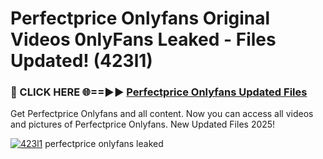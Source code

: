 # Perfectprice Onlyfans Original Videos 0nlyFans Leaked - Files Updated! (423l1)

<h3>🔴 CLICK HERE 🌐==►► <a href="https://tinyurl.com/2wckxsce" rel="nofollow">Perfectprice Onlyfans Updated Files</a></h3>

Get Perfectprice Onlyfans and all content. Now you can access all videos and pictures of Perfectprice Onlyfans. New Updated Files 2025!

[![423l1](https://i.imgur.com/AFduVYN.gif)](https://tinyurl.com/2wckxsce)
perfectprice onlyfans leaked
